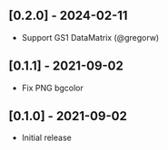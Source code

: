 ## [0.2.0] - 2024-02-11

- Support GS1 DataMatrix (@gregorw)

## [0.1.1] - 2021-09-02

- Fix PNG bgcolor

## [0.1.0] - 2021-09-02

- Initial release

